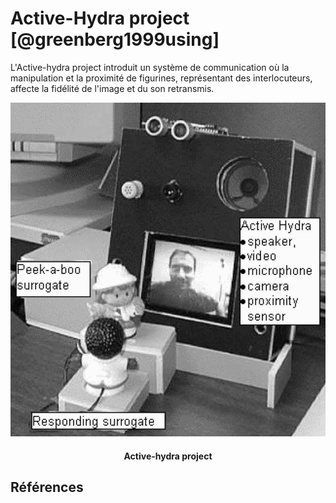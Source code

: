 # Active-Hydra project [@greenberg1999using]

L'Active-hydra project introduit un système de communication où la manipulation et la proximité de figurines, représentant des interlocuteurs, affecte la fidélité de l'image et du son retransmis.

![](images/hydraproject.png)
<h4 style="text-align:center">
Active-hydra project
</h4>

## Références